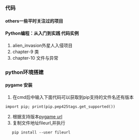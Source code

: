 ### 代码
#### others一些平时关注过的项目
#### Python编程：从入门到实践 代码实例
1. alien_invasion外星人入侵项目
2. chapter-9 类
3. chapter-10 文件与异常

### python环境搭建
#### pygame 安装
 1.  在cmd后中输入下面代码可以获取到pip支持的文件名还有版本
 ```
import pip; print(pip.pep425tags.get_supported())
 ```
 2. 根据支持版本[pygame url](https://www.lfd.uci.edu/~gohlke/pythonlibs/#pygame)
 3. 复制文件地址fileurl,并执行
 ```
	pip install --user fileurl
 ```
